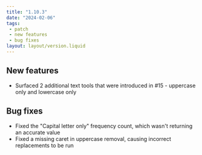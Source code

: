 ```yaml
---
title: "1.10.3"
date: "2024-02-06"
tags: 
 - patch
 - new features
 - bug fixes
layout: layout/version.liquid
---
```

## New features
- Surfaced 2 additional text tools that were introduced in #15 - uppercase only and lowercase only 

## Bug fixes
- Fixed the "Capital letter only" frequency count, which wasn't returning an accurate value
- Fixed a missing caret in uppercase removal, causing incorrect replacements to be run
